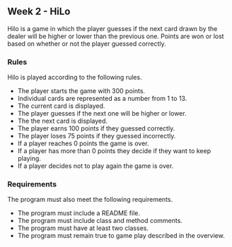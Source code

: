 ## Week 2 - HiLo

Hilo is a game in which the player guesses if the next card drawn by the dealer will be higher or lower than the previous one. Points are won or lost based on whether or not the player guessed correctly.

### Rules

Hilo is played according to the following rules.

- The player starts the game with 300 points.
- Individual cards are represented as a number from 1 to 13.
- The current card is displayed.
- The player guesses if the next one will be higher or lower.
- The the next card is displayed.
- The player earns 100 points if they guessed correctly.
- The player loses 75 points if they guessed incorrectly.
- If a player reaches 0 points the game is over.
- If a player has more than 0 points they decide if they want to keep playing.
- If a player decides not to play again the game is over.

### Requirements

The program must also meet the following requirements.

- The program must include a README file.
- The program must include class and method comments.
- The program must have at least two classes.
- The program must remain true to game play described in the overview.
